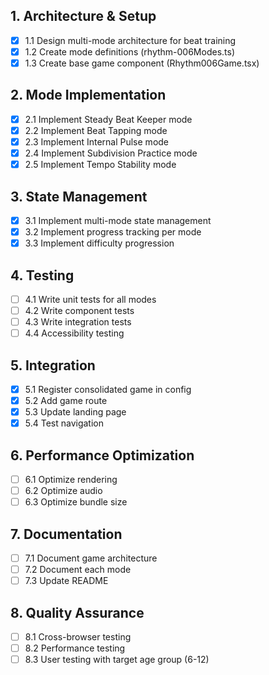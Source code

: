 ## 1. Architecture & Setup
- [x] 1.1 Design multi-mode architecture for beat training
- [x] 1.2 Create mode definitions (rhythm-006Modes.ts)
- [x] 1.3 Create base game component (Rhythm006Game.tsx)

## 2. Mode Implementation
- [x] 2.1 Implement Steady Beat Keeper mode
- [x] 2.2 Implement Beat Tapping mode
- [x] 2.3 Implement Internal Pulse mode
- [x] 2.4 Implement Subdivision Practice mode
- [x] 2.5 Implement Tempo Stability mode

## 3. State Management
- [x] 3.1 Implement multi-mode state management
- [x] 3.2 Implement progress tracking per mode
- [x] 3.3 Implement difficulty progression

## 4. Testing
- [ ] 4.1 Write unit tests for all modes
- [ ] 4.2 Write component tests
- [ ] 4.3 Write integration tests
- [ ] 4.4 Accessibility testing

## 5. Integration
- [x] 5.1 Register consolidated game in config
- [x] 5.2 Add game route
- [x] 5.3 Update landing page
- [x] 5.4 Test navigation

## 6. Performance Optimization
- [ ] 6.1 Optimize rendering
- [ ] 6.2 Optimize audio
- [ ] 6.3 Optimize bundle size

## 7. Documentation
- [ ] 7.1 Document game architecture
- [ ] 7.2 Document each mode
- [ ] 7.3 Update README

## 8. Quality Assurance
- [ ] 8.1 Cross-browser testing
- [ ] 8.2 Performance testing
- [ ] 8.3 User testing with target age group (6-12)
